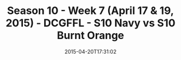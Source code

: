 ---
title: Season 10 - Week 7 (April 17 & 19, 2015) - DCGFFL - S10 Navy vs S10 Burnt Orange
teams-score:
- team: _teams/s10-navy.md
  score: 21
- team: _teams/s10-burnt-orange.md
  score: 18
mvp: Mike C. (Navy), John B. (Burnt Orange)
game-ball: N/A
sportsperson: ''
season: 10
week: 7
date: '2015-04-20T17:31:02'
pageid: season-10-week-7-4433-vs-4422
---